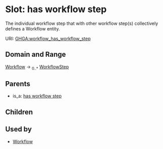 
# Slot: has workflow step


The individual workflow step that with other workflow step(s) collectively defines a Workflow entity.

URI: [GHGA:workflow_has_workflow_step](https://w3id.org/GHGA/workflow_has_workflow_step)


## Domain and Range

[Workflow](Workflow.md) &#8594;  <sub>0..\*</sub> [WorkflowStep](WorkflowStep.md)

## Parents

 *  is_a: [has workflow step](has_workflow_step.md)

## Children


## Used by

 * [Workflow](Workflow.md)
